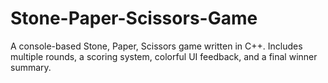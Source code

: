 # Stone-Paper-Scissors-Game
A console-based Stone, Paper, Scissors game written in C++. Includes multiple rounds, a scoring system, colorful UI feedback, and a final winner summary.
